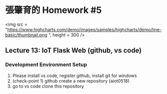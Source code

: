 # 張肇育的  Homework #5 
<img src = "https://www.highcharts.com/demo/images/samples/highcharts/demo/line-basic/thumbnail.png ", height = 300 />
## Lecture 13: IoT Flask Web (github, vs code)
### Development Environment Setup
1. Please install vs code, register github, install git for windows
2. (check-point 1) github create a new repository (aiot0518)
3. go to vs code clone this repository 
